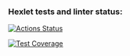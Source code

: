 ### Hexlet tests and linter status:

[![Actions Status](https://github.com/kvalexandr/frontend-project-lvl1/actions/workflows/hexlet-check.yml/badge.svg)](https://github.com/kvalexandr/frontend-project-lvl1/actions)

[![Test Coverage](https://api.codeclimate.com/v1/badges/e7cd6f527a48d9c171da/test_coverage)](https://codeclimate.com/github/kvalexandr/frontend-project-lvl1/test_coverage)
